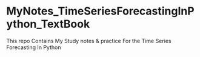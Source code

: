 # MyNotes_TimeSeriesForecastingInPython_TextBook
This repo Contains My Study notes &amp; practice For the Time Series Forecasting In Python
